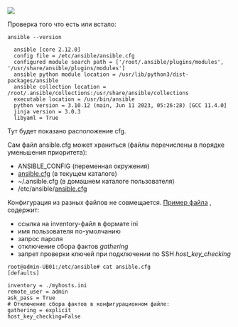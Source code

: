 ![](Admining/Linux/Ansible/Ansible_для_сетевых_инженеров/pictures/25.jpg)

Проверка того что есть или встало:
```
ansible --version
  
  ansible [core 2.12.0]
  config file = /etc/ansible/ansible.cfg
  configured module search path = ['/root/.ansible/plugins/modules', '/usr/share/ansible/plugins/modules']
  ansible python module location = /usr/lib/python3/dist-packages/ansible
  ansible collection location = /root/.ansible/collections:/usr/share/ansible/collections
  executable location = /usr/bin/ansible
  python version = 3.10.12 (main, Jun 11 2023, 05:26:28) [GCC 11.4.0]
  jinja version = 3.0.3
  libyaml = True
```
Тут будет показано расположение cfg. 

Сам файл ansible.cfg может храниться (файлы перечислены в порядке уменьшения приоритета):
- ANSIBLE_CONFIG (переменная окружения) 
-  [ansible.cfg](E:\Study\GIT\Admining\Linux\Ansible\Ansible_для_сетевых_инженеров\configs\LABS\01_03\ansible.cfg) (в текущем каталоге)    
- ~/.ansible.cfg (в домашнем каталоге пользователя)    
- /etc/ansible/[ansible.cfg](E:\Study\GIT\Admining\Linux\Ansible\Ansible_для_сетевых_инженеров\configs\LABS\01_03\ansible.cfg)

Конфигурация из разных файлов не совмещается. [Пример файла](E:\Study\GIT\Admining\Linux\Ansible\Ansible_для_сетевых_инженеров\configs\LABS\01_03\ansible.cfg) , содержит:
- ссылка на inventory-файл в формате ini
- имя пользователя по-умолчанию
- запрос пароля
- отключение сбора фактов _gathering_
- запрет проверки ключей при подключении по SSH _host_key_checking_
```
root@admin-UB01:/etc/ansible# cat ansible.cfg 
[defaults]

inventory = ./myhosts.ini
remote_user = admin 
ask_pass = True
# Отключение сбора фактов в конфигурационном файле:
gathering = explicit
host_key_checking=False
```